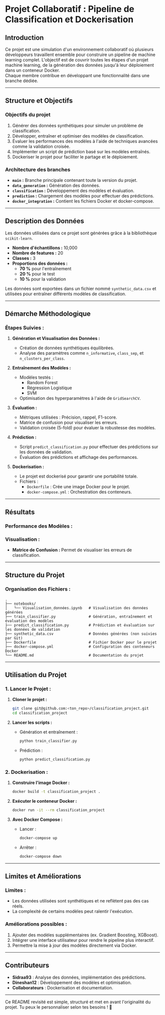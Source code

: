# **Projet Collaboratif : Pipeline de Classification et Dockerisation**

## **Introduction**

Ce projet est une simulation d'un environnement collaboratif où plusieurs développeurs travaillent ensemble pour construire un pipeline de machine learning complet. L'objectif est de couvrir toutes les étapes d'un projet machine learning, de la génération des données jusqu'à leur déploiement dans un conteneur Docker.  
Chaque membre contribue en développant une fonctionnalité dans une branche dédiée.

---

## **Structure et Objectifs**

### **Objectifs du projet**
1. Générer des données synthétiques pour simuler un problème de classification.
2. Développer, entraîner et optimiser des modèles de classification.
3. Évaluer les performances des modèles à l'aide de techniques avancées comme la validation croisée.
4. Implémenter un script de prédiction basé sur les modèles entraînés.
5. Dockeriser le projet pour faciliter le partage et le déploiement.

### **Architecture des branches**
- **`main` :** Branche principale contenant toute la version du projet.
- **`data_generation` :** Génération des données.
- **`classification` :** Développement des modèles et évaluation.
- **`prediction` :** Chargement des modèles pour effectuer des prédictions.
- **`docker_integration` :** Contient les fichiers Docker et docker-compose.

---

## **Description des Données**

Les données utilisées dans ce projet sont générées grâce à la bibliothèque `scikit-learn`.  
- **Nombre d'échantillons :** 10,000  
- **Nombre de features :** 20  
- **Classes :** 3  
- **Proportions des données :**  
  - **70 %** pour l'entraînement  
  - **20 %** pour le test  
  - **10 %** pour la validation  

Les données sont exportées dans un fichier nommé `synthetic_data.csv` et utilisées pour entraîner différents modèles de classification.

---

## **Démarche Méthodologique**

### **Étapes Suivies :**

1. **Génération et Visualisation des Données :**
   - Création de données synthétiques équilibrées.
   - Analyse des paramètres comme `n_informative`, `class_sep`, et `n_clusters_per_class`.

2. **Entraînement des Modèles :**
   - Modèles testés :
     - Random Forest
     - Régression Logistique
     - SVM
   - Optimisation des hyperparamètres à l'aide de `GridSearchCV`.

3. **Évaluation :**
   - Métriques utilisées : Précision, rappel, F1-score.
   - Matrice de confusion pour visualiser les erreurs.
   - Validation croisée (5-fold) pour évaluer la robustesse des modèles.

4. **Prédiction :**
   - Script `predict_classification.py` pour effectuer des prédictions sur les données de validation.
   - Évaluation des prédictions et affichage des performances.

5. **Dockerisation :**
   - Le projet est dockerisé pour garantir une portabilité totale.  
   - Fichiers : 
     - `Dockerfile` : Crée une image Docker pour le projet.
     - `docker-compose.yml` : Orchestration des conteneurs.

---

## **Résultats**

### **Performance des Modèles :**


### **Visualisation :**
- **Matrice de Confusion :** Permet de visualiser les erreurs de classification.

---

## **Structure du Projet**

### **Organisation des Fichiers :**

```
.
├── notebooks/
│   └── Visualisation_données.ipynb   # Visualisation des données générées
├── train_classifier.py               # Génération, entraînement et évaluation des modèles
├── predict_classification.py         # Prédiction et évaluation sur les données de validation
├── synthetic_data.csv                # Données générées (non suivies par Git)
├── Dockerfile                        # Fichier Docker pour le projet
├── docker-compose.yml                # Configuration des conteneurs Docker
└── README.md                         # Documentation du projet
```

---

## **Utilisation du Projet**

### **1. Lancer le Projet :**

1. **Cloner le projet :**
   ```bash
   git clone git@github.com:<ton_repo>/classification_project.git
   cd classification_project
   ```

2. **Lancer les scripts :**
   - Génération et entraînement :  
     ```bash
     python train_classifier.py
     ```
   - Prédiction :  
     ```bash
     python predict_classification.py
     ```

### **2. Dockerisation :**

1. **Construire l'image Docker :**
   ```bash
   docker build -t classification_project .
   ```

2. **Exécuter le conteneur Docker :**
   ```bash
   docker run -it --rm classification_project
   ```

3. **Avec Docker Compose :**
   - Lancer :  
     ```bash
     docker-compose up
     ```
   - Arrêter :  
     ```bash
     docker-compose down
     ```

---

## **Limites et Améliorations**

### **Limites :**
- Les données utilisées sont synthétiques et ne reflètent pas des cas réels.
- La complexité de certains modèles peut ralentir l'exécution.

### **Améliorations possibles :**
1. Ajouter des modèles supplémentaires (ex. Gradient Boosting, XGBoost).
2. Intégrer une interface utilisateur pour rendre le pipeline plus interactif.
3. Permettre la mise à jour des modèles directement via Docker.

---

## **Contributeurs**

- **Sidraa93** : Analyse des données, implémentation des prédictions.  
- **Dineshan12** : Développement des modèles et optimisation.  
- **Collaborateurs** : Dockerisation et documentation.

---

Ce README revisité est simple, structuré et met en avant l'originalité du projet. Tu peux le personnaliser selon tes besoins ! 🚀
